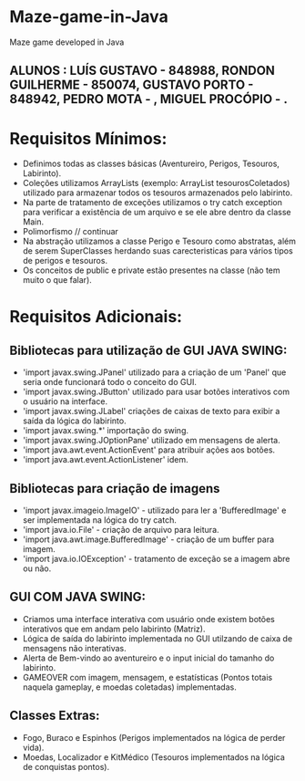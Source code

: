 # Maze-game-in-Java
Maze game developed in Java
## ALUNOS : LUÍS GUSTAVO - 848988, RONDON GUILHERME - 850074, GUSTAVO PORTO - 848942, PEDRO MOTA - , MIGUEL PROCÓPIO - .

# Requisitos Mínimos:
- Definimos todas as classes básicas (Aventureiro, Perigos, Tesouros, Labirinto).
- Coleções utilizamos ArrayLists (exemplo: ArrayList<Tesouro> tesourosColetados) utilizado para armazenar todos os tesouros armazenados pelo labirinto.
- Na parte de tratamento de exceções utilizamos o try catch exception para verificar a existência de um arquivo e se ele abre dentro da classe Main.
- Polimorfismo // continuar
- Na abstração utilizamos a classe Perigo e Tesouro como abstratas, além de serem SuperClasses herdando suas carecteristicas para vários tipos de perigos e tesouros.
- Os conceitos de public e private estão presentes na classe (não tem muito o que falar).
# Requisitos Adicionais:
## Bibliotecas para utilização de GUI JAVA SWING:
- 'import javax.swing.JPanel' utilizado para a criação de um 'Panel' que seria onde funcionará todo o conceito do GUI.
- 'import javax.swing.JButton' utilizado para usar botões interativos com o usuário na interface.
- 'import javax.swing.JLabel' criações de caixas de texto para exibir a saída da lógica do labirinto.
- 'import javax.swing.*' importação do swing.
- 'import javax.swing.JOptionPane' utilizado em mensagens de alerta.
- 'import java.awt.event.ActionEvent' para atribuir ações aos botões.
- 'import java.awt.event.ActionListener' idem.
## Bibliotecas para criação de imagens
- 'import javax.imageio.ImageIO' - utilizado para ler a 'BufferedImage' e ser implementada na lógica do try catch.
- 'import java.io.File' - criação de arquivo para leitura.
- 'import java.awt.image.BufferedImage' - criação de um buffer para imagem.
- 'import java.io.IOException' - tratamento de exceção se a imagem abre ou não.
## GUI COM JAVA SWING:
- Criamos uma interface interativa com usuário onde existem botões interativos que em andam pelo labirinto (Matriz).
- Lógica de saída do labirinto implementada no GUI utilzando de caixa de mensagens não interativas.
- Alerta de Bem-vindo ao aventureiro e o input inicial do tamanho do labirinto.
- GAMEOVER com imagem, mensagem, e estatísticas (Pontos totais naquela gameplay, e moedas coletadas) implementadas.
## Classes Extras:
- Fogo, Buraco e Espinhos (Perigos implementados na lógica de perder vida).
- Moedas, Localizador e KitMédico (Tesouros implementados na lógica de conquistas pontos).

